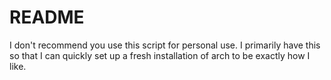 # README
I don't recommend you use this script for personal use. I
primarily have this so that I can quickly set up a fresh
installation of arch to be exactly how I like.
